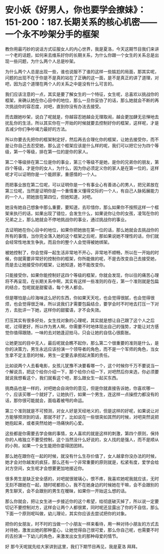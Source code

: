 # 安小妖《好男人，你也要学会撩妹》：151-200：187.长期关系的核心机密——一个永不吵架分手的框架

教你用最巧妙的说话方式征服女人的内心世界，我是夏洛，今天这期节目我们来讲一个老的话题，如何来去维系好你的长期关系，为什么你跟一个女生的关系总是出现一些问题，为什么两个人总是吵架。

为什么两个人总是出现一些，谁也说服不了谁的这样一些尴尬的局面，那其实呢，问题的出现不在于你是不是真的站在了正确的这一面，是不是真正的讲了道理，对吧，因为这个道理在两个人的关系之中是没有什么可言的。

我们应该注意的一点，其实是要了解女生的一个特征，女生呢，总喜欢以挑战你的框架，来确认她在你心目中的地位，那么一旦你妥协了的话，那么她就会不断的再次挑战你的容忍度，对吧，直到你没有办法去接受。

而去跟她吵架，说白了呢就是，你越容忍她越会无理取闹，越会更加肆无忌惮地去扰乱你的生活，所以其实你在一开始的时候就要去控制好你的框架，这样呢，才是去减少你们争吵竭力最好的方法。

所以你要去先把你的框架制定好，然后再去合理化你的框架，让她去接受你，而不是让你自己去忍受她，那么这个框架应该是什么样的呢，我们可以把它分为四个等级，第一个等级，排在第一位的是你的家人。

第二个等级排在第二位是你的事业，第三个等级不是她，是你的兄弟你的朋友，第四个等级，才是你的女人，为什么，因为你必须定义你的家人是在第一位的，这样呢才可以证明你是一个能顾家，重感情的一个人。

而把事业放在第二位呢，可以证明你是一个有事业心有善进心的男人，把兄弟放在第三位呢，当然是证明你是一个重情重义懂得交际的一个人，有自己人脉拓展能力的一个人，把她放在第四位，但她知道，对吧。

她没有她自己想象中那么重要，要知道，去珍惜你，那么如果你不按照这样一个框架来执行的话，如果出现了错位，会发生什么，如果说你让你的女孩，凌驾在你的兄弟之上，那么她就会不停地挑战你的事业，通过挑战你的事业。

去证明她在你心目中的地位，如果你把她放在第一位的话，那么她就会去挑战你的所有的事情，当你完全落入她的这个框架之后呢，那如果说她不理性的话，你们就会经常性地发生争执，而且你的整个人会觉得被她绑架。

被她控制了，你会觉得一起生活非常地不开心，非常地不顺畅，所以在一开始的时候，你就需要非常好的控制你的框架，你所能做的呢，不是去改变自己去接受她，而是去让她接受你的框架，让她知道，她不能改变你。

只能接受你，如果你能控制好这四个等级的框架，你就会发现，你以往的痛苦心理将不再呈现，在长期关系中啊，其实有这样一些准则的存在，第一个准则就是包扁的结合，包呢就是甜蜜语，每个男人都会。

但是哪怕是山珍海味这么好的东西，你如果天天吃，也会觉得很腻，也会觉得很烦，也会觉得很乏味，所以说我们才需要包扁结合，要学会时不时地去打压一下对方，去批评一下她，这样你的甜蜜语，才不会失效。

打压其实有很多好处，女生找对象的心理呢，其实就是想让自己跟了这个人之后呢，过得更好，所以作为男人啊，你需要不时地体现出自己的强势，才能让对方感觉你值得跟随，一味的去对她逢迎拍马，只会让她的自信心很膨胀。

让她更加的目中无人，最后呢就会瞧不起你，那么第二个很重要的准则是什么，是你的决策力，男生永远应该扮演一个领导者的角色，而不是一个军师的角色，当女生拿不定主意的时候，男生一定要去承担起决策的责任。

比如说两个人去看电影，女孩儿犹豫不决要看哪一个，这个时候你千万不要说当一个解说员，把这个给你介绍一下，那个给你介绍一下，对吧然后你来选，你必须要就说我想看这个，我们就看这个吧，那么跟女生一起买东西。

挑商品也是一样的，对吧她会自询你的意见，但是你就直接告诉她，你喜欢哪一个，应该买哪一个就好了，让她执行，如果一个男生，连这样一点操控力都没有的话，那你很可能就会，面临着被甩的命运。

第三个准则就是不可预测，对女人好是天经地义的，但是这样的好呢，如果说让对方能够预测到的话，那就不好了，比如说在一些很突如其然的时候，对吧突然说把她抱起来，或者突然给她一场痛快的心爱。

这些都是你需要去学会做的事情，女人喜欢的就是这样的刺激，第四个原则，保持你的人格独立不要受控制，这个当然没什么好说的，女人找的是强人，而不是顺从的小狗，如果一个女生能把你耍得团团转。

那么她在跟你在一起的时候，就没有什么生存价值了，女人越拿你没办法的时候，她才会对你越发的疯狂，那么还有一个非常重要的原则就是，松紧有度，爱学会给对方空间，女生呢才会想要更加地接近你。

很多男生是缺乏安全感的，对吧就很玻璃心，恨不疼，我喜欢她呢我就应该，无时无刻不跟她在一起，随时呢都担心，我不在她身边的时候她在干嘛，会不会跟别的男生聊天，会不会跟别的男生在暧昧，如果你一开始这么想的话。

那么你就会，把让女生进一步接近你的这个希望，给彻底破灭掉了，所以说一定要切记不要控制对方，这样会让两个人都很累，同时呢还显露出了你的不自信，那么下面一个原则呢叫做，幼儿理论，其实你应该去尝试把你的对象。

把你的女朋友，时不时的当做一个小朋友一样来看待，用一种对待小朋友的方式去对待她，激发出她的那种童心，让她觉得自己很可爱，那么你自己呢，也需要不时的去扮演一下幼儿的角色，来激发出女生的那种母爱的情节。

好 那今天呢就先给大家讲到这里，我们下期节目再见，我是夏洛 拜拜。